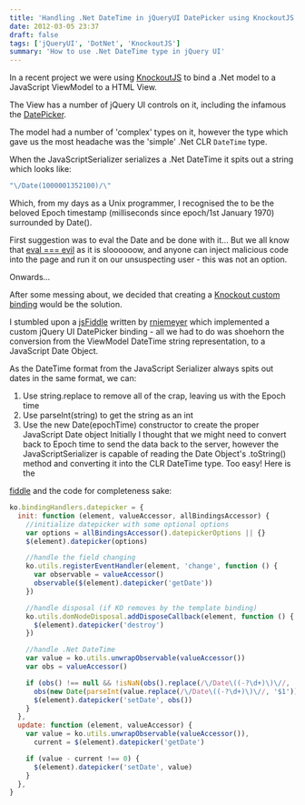 ```yaml
---
title: 'Handling .Net DateTime in jQueryUI DatePicker using KnockoutJS'
date: 2012-03-05 23:37
draft: false
tags: ['jQueryUI', 'DotNet', 'KnockoutJS']
summary: 'How to use .Net DateTime type in jQuery UI'
---
```


In a recent project we were using <a href="http://knockoutjs.com/" target="_blank">KnockoutJS</a> to bind a .Net model to a JavaScript ViewModel to a HTML View.

The View has a number of jQuery UI controls on it, including the infamous the <a href="http://jqueryui.com/demos/datepicker/" target="_blank">DatePicker</a>.

The model had a number of 'complex' types on it, however the type which gave us the most headache was the 'simple' .Net CLR `DateTime` type.

When the JavaScriptSerializer serializes a .Net DateTime it spits out a string which looks like:

```javascript
"\/Date(1000001352100)/\"
```

Which, from my days as a Unix programmer, I recognised the to be the beloved Epoch timestamp (milliseconds since epoch/1st January 1970) surrounded by Date().

First suggestion was to eval the Date and be done with it... But we all know that <a href="http://blogs.msdn.com/b/ericlippert/archive/2003/11/01/53329.aspx" target="_blank">eval === evil</a> as it is sloooooow, and anyone can inject malicious code into the page and run it on our unsuspecting user - this was not an option.

Onwards...

After some messing about, we decided that creating a <a href="http://knockoutjs.com/documentation/custom-bindings.html" target="_blank">Knockout custom binding</a> would be the solution.

I stumbled upon a <a href="http://jsfiddle.net/rniemeyer/NAgNV/" target="_blank">jsFiddle</a> written by <a href="https://github.com/rniemeyer" target="_blank">rniemeyer</a> which implemented a custom jQuery UI DatePicker binding - all we had to do was shoehorn the conversion from the ViewModel DateTime string representation, to a JavaScript Date Object.

As the DateTime format from the JavaScript Serializer always spits out dates in the same format, we can:

1.  Use string.replace to remove all of the crap, leaving us with the Epoch time
2.  Use parseInt(string) to get the string as an int
3.  Use the new Date(epochTime) constructor to create the proper JavaScript Date object Initially I thought that we might need to convert back to Epoch time to send the data back to the server, however the JavaScriptSerializer is capable of reading the Date Object's .toString() method and converting it into the CLR DateTime type. Too easy! Here is the

<a href="http://jsfiddle.net/macropus/An4Jc/" target="_blank">fiddle</a> and the code for completeness sake:

```javascript
ko.bindingHandlers.datepicker = {
  init: function (element, valueAccessor, allBindingsAccessor) {
    //initialize datepicker with some optional options
    var options = allBindingsAccessor().datepickerOptions || {}
    $(element).datepicker(options)

    //handle the field changing
    ko.utils.registerEventHandler(element, 'change', function () {
      var observable = valueAccessor()
      observable($(element).datepicker('getDate'))
    })

    //handle disposal (if KO removes by the template binding)
    ko.utils.domNodeDisposal.addDisposeCallback(element, function () {
      $(element).datepicker('destroy')
    })

    //handle .Net DateTime
    var value = ko.utils.unwrapObservable(valueAccessor())
    var obs = valueAccessor()

    if (obs() !== null && !isNaN(obs().replace(/\/Date\((-?\d+)\)\//, '$1'))) {
      obs(new Date(parseInt(value.replace(/\/Date\((-?\d+)\)\//, '$1'))))
      $(element).datepicker('setDate', obs())
    }
  },
  update: function (element, valueAccessor) {
    var value = ko.utils.unwrapObservable(valueAccessor()),
      current = $(element).datepicker('getDate')

    if (value - current !== 0) {
      $(element).datepicker('setDate', value)
    }
  },
}
```
